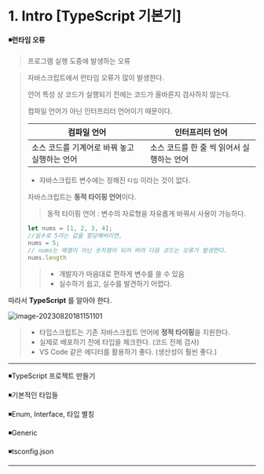 # 1. Intro [**TypeScript** 기본기]

#### ◾런타임 오류 

> 프로그램 실행 도중에 발생하는 오류 

> 자바스크립트에서 런타임 오류가 많이 발생한다. 
>
> 언어 특성 상 코드가 실행되기 전에는 코드가 올바른지 검사하지 않는다.
>
> 컴파일 언어가 아닌 인터프리터 언어이기 때문이다.
>
> | 컴파일 언어                                  | 인터프리터 언어                           |
> | -------------------------------------------- | ----------------------------------------- |
> | 소스 코드를 기계어로 바꿔 놓고 실행하는 언어 | 소스 코드를 한 줄 씩 읽어서 실행하는 언어 |
>
> * 자바스크립트 변수에는 정해진 `타입` 이라는 것이 없다. 
>
> 자바스크립트는 **동적 타이핑 언어**이다. 
>
> > 동적 타이핑 언어 : 변수의 자료형을 자유롭게 바꿔서 사용이 가능하다. 
>
> ```javascript
> let nums = [1, 2, 3, 4];
> //실수로 5라는 값을 할당해버리면,
> nums = 5;
> // nums는 배열이 아닌 숫자형이 되어 버려 다음 코드는 오류가 발생한다. 
> nums.length
> ```
>
> > * 개발자가 마음대로 편하게 변수를 쓸 수 있음 
> > * 실수하기 쉽고, 실수를 발견하기 어렵다. 

따라서 **TypeScript** 를 알아야 한다. 

![image-20230820181151101](C:\Users\areur\AppData\Roaming\Typora\typora-user-images\image-20230820181151101.png)

> * 타입스크립트는 기존 자바스크립트 언어에 **정적 타이핑**을 지원한다.
> * 실제로 배포하기 전에 타입을 체크한다. (코드 전체 검사)
> * VS Code 같은 에디터를 활용하기 좋다. (생산성이 훨씬 좋다.)



---



◾TypeScript 프로젝트 만들기 

◾기본적인 타입들

◾Enum, Interface, 타입 별칭

◾Generic

◾tsconfig.json



---

